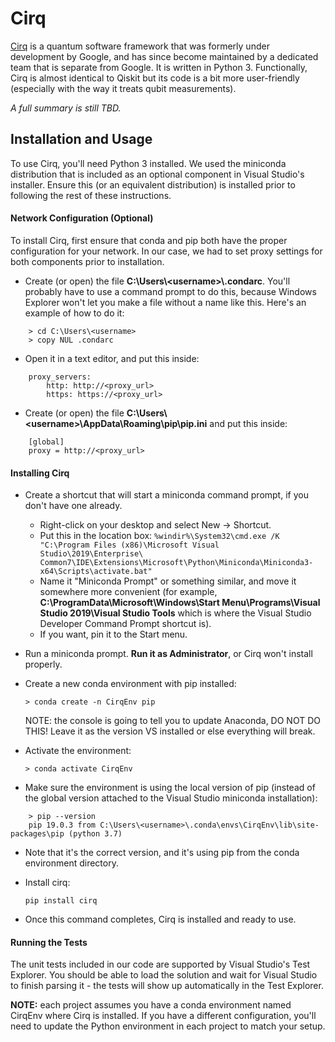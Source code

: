 # Cirq
[Cirq](https://github.com/quantumlib/Cirq) is a quantum software framework that was formerly under development by Google, and has
since become maintained by a dedicated team that is separate from Google. It is written in Python 3. Functionally, Cirq is almost
identical to Qiskit but its code is a bit more user-friendly (especially with the way it treats qubit measurements). 

*A full summary is still TBD.*

## Installation and Usage
To use Cirq, you'll need Python 3 installed. We used the miniconda distribution that is included as an optional component in
Visual Studio's installer. Ensure this (or an equivalent distribution) is installed prior to following the rest of these
instructions.

#### Network Configuration (Optional)
To install Cirq, first ensure that conda and pip both have the proper configuration for your network. In our case, we had to
set proxy settings for both components prior to installation.

- Create (or open) the file **C:\\Users\\\<username>\\.condarc**. You'll probably have to use a command prompt to do this,
because Windows Explorer won't let you make a file without a name like this. Here's an example of how to do it:
```
    > cd C:\Users\<username>
    > copy NUL .condarc
```

- Open it in a text editor, and put this inside:
```
    proxy_servers:
        http: http://<proxy_url>
        https: https://<proxy_url>
```

- Create (or open) the file **C:\\Users\\\<username>\\AppData\\Roaming\\pip\\pip.ini** and put this inside:
```
    [global]
    proxy = http://<proxy_url>
```

#### Installing Cirq
- Create a shortcut that will start a miniconda command prompt, if you don't have one already.
    - Right-click on your desktop and select New -> Shortcut.
    - Put this in the location box:
        `%windir%\System32\cmd.exe /K "C:\Program Files (x86)\Microsoft Visual Studio\2019\Enterprise\
        Common7\IDE\Extensions\Microsoft\Python\Miniconda\Miniconda3-x64\Scripts\activate.bat"`
    - Name it "Miniconda Prompt" or something similar, and move it somewhere more convenient (for example,
        **C:\\ProgramData\\Microsoft\\Windows\\Start Menu\\Programs\\Visual Studio 2019\\Visual Studio Tools** which is where
        the Visual Studio Developer Command Prompt shortcut is).
    - If you want, pin it to the Start menu.
- Run a miniconda prompt. **Run it as Administrator**, or Cirq won't install properly.
- Create a new conda environment with pip installed:

  `> conda create -n CirqEnv pip`

    NOTE: the console is going to tell you to update Anaconda, DO NOT DO THIS! Leave it as the version VS installed or else
    everything will break.
- Activate the environment:

  `> conda activate CirqEnv`

- Make sure the environment is using the local version of pip (instead of the global version attached to the Visual Studio
    miniconda installation):
```
    > pip --version
    pip 19.0.3 from C:\Users\<username>\.conda\envs\CirqEnv\lib\site-packages\pip (python 3.7)
```

- Note that it's the correct version, and it's using pip from the conda environment directory.
- Install cirq:

    `pip install cirq`

- Once this command completes, Cirq is installed and ready to use.


#### Running the Tests
The unit tests included in our code are supported by Visual Studio's Test Explorer. You should be able to load the solution and
wait for Visual Studio to finish parsing it - the tests will show up automatically in the Test Explorer.

**NOTE:** each project assumes you have a conda environment named CirqEnv where Cirq is installed. If you have a different
configuration, you'll need to update the Python environment in each project to match your setup.